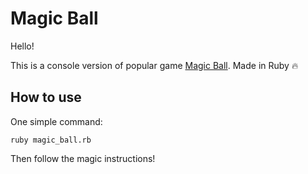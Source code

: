 # Magic Ball

Hello!

This is a console version of popular game [Magic Ball](https://en.wikipedia.org/wiki/Magic_8-Ball).
Made in Ruby 🔥

## How to use
One simple command:
```
ruby magic_ball.rb
```
Then follow the magic instructions!
